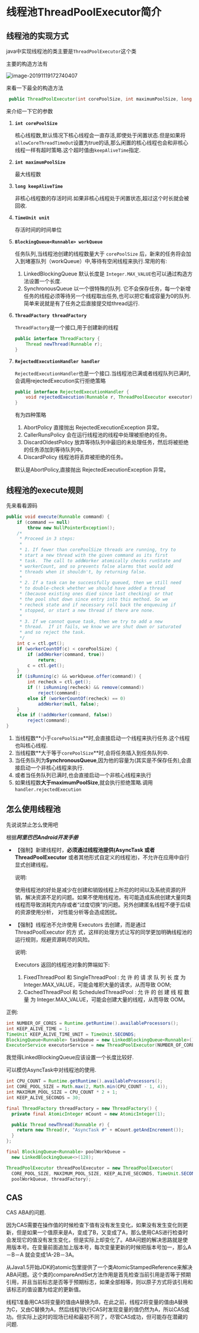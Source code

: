 # 线程池ThreadPoolExecutor简介

## 线程池的实现方式

java中实现线程池的类主要是`ThreadPoolExecutor`这个类

主要的构造方法有

![image-20191119172740407](http://xiaoyu-ipic.oss-cn-beijing.aliyuncs.com/blog/2019-11-19-092740.png)

来看一下最全的构造方法

```java
 public ThreadPoolExecutor(int corePoolSize, int maximumPoolSize, long keepAliveTime, TimeUnit unit, BlockingQueue<Runnable> workQueue, ThreadFactory threadFactory, RejectedExecutionHandler handler)
```

来介绍一下它的参数

1. **`int corePoolSize`**

   核心线程数,默认情况下核心线程会一直存活,即使处于闲置状态.但是如果将`allowCoreThreadTimeOut`设置为true的话,那么闲置的核心线程也会和非核心线程一样有超时策略.这个超时值由`keepAliveTime`指定.

2. **`int maximumPoolSize`**

   最大线程数

3. **`long keepAliveTime`**

   非核心线程数的存活时间.如果非核心线程处于闲置状态,超过这个时长就会被回收.

4. **`TimeUnit unit`**

   存活时间的时间单位

5. **`BlockingQueue<Runnable> workQueue`**

   任务队列,当线程池创建的线程数量大于 `corePoolSize` 后，新来的任务将会加入到堵塞队列（workQueue）中,等待有空闲线程来执行.常用的有:	

   1. LinkedBlockingQueue  默认长度是 `Integer.MAX_VALUE`也可以通过构造方法设置一个长度.
   2. SynchronousQueue     以一个很特殊的队列. 它不会保存任务，每一个新增任务的线程必须等待另一个线程取出任务,也可以把它看成容量为0的队列.简单来说就是有了任务之后直接提交给thread运行.

6. **`ThreadFactory threadFactory`**

   `ThreadFactory`是一个接口,用于创建新的线程

   ```java
   public interface ThreadFactory {
       Thread newThread(Runnable r);
   }
   ```

7. **`RejectedExecutionHandler handler`**

   `RejectedExecutionHandler`也是一个接口.当线程池已满或者线程队列已满时,会调用rejectedExecution实行拒绝策略

   ```java
   public interface RejectedExecutionHandler {
       void rejectedExecution(Runnable r, ThreadPoolExecutor executor);
   }
   ```

   有为四种策略

   1. AbortPolicy                  直接抛出 RejectedExecutionException 异常。
   2. CallerRunsPolicy          会在运行线程池的线程中处理被拒绝的任务。
   3. DiscardOldestPolicy    放弃等待队列中最旧的未处理任务，然后将被拒绝的任务添加到等待队列中。
   4. DiscardPolicy                线程池将丢弃被拒绝的任务。

   默认是AbortPolicy,直接抛出 RejectedExecutionException 异常。

## 线程池的execute规则

先来看看源码

```java
public void execute(Runnable command) {
    if (command == null)
        throw new NullPointerException();
    /*
     * Proceed in 3 steps:
     *
     * 1. If fewer than corePoolSize threads are running, try to
     * start a new thread with the given command as its first
     * task.  The call to addWorker atomically checks runState and
     * workerCount, and so prevents false alarms that would add
     * threads when it shouldn't, by returning false.
     *
     * 2. If a task can be successfully queued, then we still need
     * to double-check whether we should have added a thread
     * (because existing ones died since last checking) or that
     * the pool shut down since entry into this method. So we
     * recheck state and if necessary roll back the enqueuing if
     * stopped, or start a new thread if there are none.
     *
     * 3. If we cannot queue task, then we try to add a new
     * thread.  If it fails, we know we are shut down or saturated
     * and so reject the task.
     */
    int c = ctl.get();
    if (workerCountOf(c) < corePoolSize) {
        if (addWorker(command, true))
            return;
        c = ctl.get();
    }
    if (isRunning(c) && workQueue.offer(command)) {
        int recheck = ctl.get();
        if (! isRunning(recheck) && remove(command))
            reject(command);
        else if (workerCountOf(recheck) == 0)
            addWorker(null, false);
    }
    else if (!addWorker(command, false))
        reject(command);
}
```

1. 当线程数**小于`corePoolSize`**时,会直接启动一个线程来执行任务.这个线程也叫核心线程.
2. 当线程数**大于等于`corePoolSize`**时,会将任务插入到任务队列中.
3. 当任务队列为**SynchronousQueue**,因为他的容量为(其实是不保存任务),会直接启动一个非核心线程来执行.
4. 或者当任务队列已满时,也会直接启动一个非核心线程来执行
5. 如果线程数**大于maximumPoolSize**,就会执行拒绝策略.调用`handler.rejectedExecution`

## 怎么使用线程池

先说说禁止怎么使用吧

根据***阿里巴巴Android开发手册***

- 【强制】新建线程时，**必须通过线程池提供(AsyncTask 或者 ThreadPoolExecutor** 或者其他形式自定义的线程池)，不允许在应用中自行显式创建线程。 

  说明:

  使用线程池的好处是减少在创建和销毁线程上所花的时间以及系统资源的开销，解决资源不足的问题。如果不使用线程池，有可能造成系统创建大量同类线程而导致消耗完内存或者“过度切换”的问题。另外创建匿名线程不便于后续的资源使用分析， 对性能分析等会造成困扰。 

- 【强制】线程池不允许使用 Executors 去创建，而是通过 ThreadPoolExecutor 的方 式，这样的处理方式让写的同学更加明确线程池的运行规则，规避资源耗尽的风险。 

  说明:

  Executors 返回的线程池对象的弊端如下: 

  1. FixedThreadPool 和 SingleThreadPool : 允 许 的 请 求 队 列 长 度 为 Integer.MAX_VALUE，可能会堆积大量的请求，从而导致 OOM; 
  2. CachedThreadPool 和 ScheduledThreadPool : 允 许 的 创 建 线 程 数 量 为 Integer.MAX_VALUE，可能会创建大量的线程，从而导致 OOM。 

正例:

```java
int NUMBER_OF_CORES = Runtime.getRuntime().availableProcessors();
int KEEP_ALIVE_TIME = 1;
TimeUnit KEEP_ALIVE_TIME_UNIT = TimeUnit.SECONDS;
BlockingQueue<Runnable> taskQueue = new LinkedBlockingQueue<Runnable>(); 
ExecutorService executorService = new ThreadPoolExecutor(NUMBER_OF_CORES, NUMBER_OF_CORES*2, KEEP_ALIVE_TIME, KEEP_ALIVE_TIME_UNIT,taskQueue, new BackgroundThreadFactory(), new DefaultRejectedExecutionHandler());
```

我觉得LinkedBlockingQueue应该设置一个长度比较好.

可以模仿AsyncTask中对线程池的使用.

```java
int CPU_COUNT = Runtime.getRuntime().availableProcessors();
int CORE_POOL_SIZE = Math.max(2, Math.min(CPU_COUNT - 1, 4));
int MAXIMUM_POOL_SIZE = CPU_COUNT * 2 + 1;
int KEEP_ALIVE_SECONDS = 30;

final ThreadFactory threadFactory = new ThreadFactory() {
  private final AtomicInteger mCount = new AtomicInteger(1);

  public Thread newThread(Runnable r) {
    return new Thread(r, "AsyncTask #" + mCount.getAndIncrement());
  }
};

final BlockingQueue<Runnable> poolWorkQueue =
  new LinkedBlockingQueue<>(128);

ThreadPoolExecutor threadPoolExecutor = new ThreadPoolExecutor(
  CORE_POOL_SIZE, MAXIMUM_POOL_SIZE, KEEP_ALIVE_SECONDS, TimeUnit.SECONDS,
  poolWorkQueue, threadFactory);
```

## CAS

CAS ABA的问题.

因为CAS需要在操作值的时候检查下值有没有发生变化，如果没有发生变化则更新，但是如果一个值原来是A，变成了B，又变成了A，那么使用CAS进行检查时会发现它的值没有发生变化，但是实际上却变化了。ABA问题的解决思路就是使用版本号。在变量前面追加上版本号，每次变量更新的时候把版本号加一，那么A－B－A 就会变成1A-2B－3A。

从Java1.5开始JDK的atomic包里提供了一个类AtomicStampedReference来解决ABA问题。这个类的compareAndSet方法作用是首先检查当前引用是否等于预期引用，并且当前标志是否等于预期标志，如果全部相等，则以原子方式将该引用和该标志的值设置为给定的更新值。

线程1准备用CAS将变量的值由A替换为B，在此之前，线程2将变量的值由A替换为C，又由C替换为A，然后线程1执行CAS时发现变量的值仍然为A，所以CAS成功。但实际上这时的现场已经和最初不同了，尽管CAS成功，但可能存在潜藏的问题.

